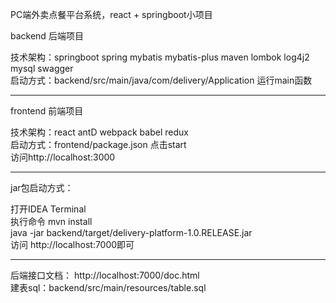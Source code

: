 
PC端外卖点餐平台系统，react + springboot小项目

backend 后端项目

技术架构：springboot spring mybatis mybatis-plus maven lombok log4j2 mysql swagger \
启动方式：backend/src/main/java/com/delivery/Application 运行main函数

-------------
frontend 前端项目

技术架构：react antD webpack babel redux \
启动方式：frontend/package.json 点击start \
访问http://localhost:3000

-------------
jar包启动方式：

打开IDEA Terminal \
执行命令 mvn install \
java -jar backend/target/delivery-platform-1.0.RELEASE.jar \
访问 http://localhost:7000即可

-------------

后端接口文档： http://localhost:7000/doc.html \
建表sql：backend/src/main/resources/table.sql
